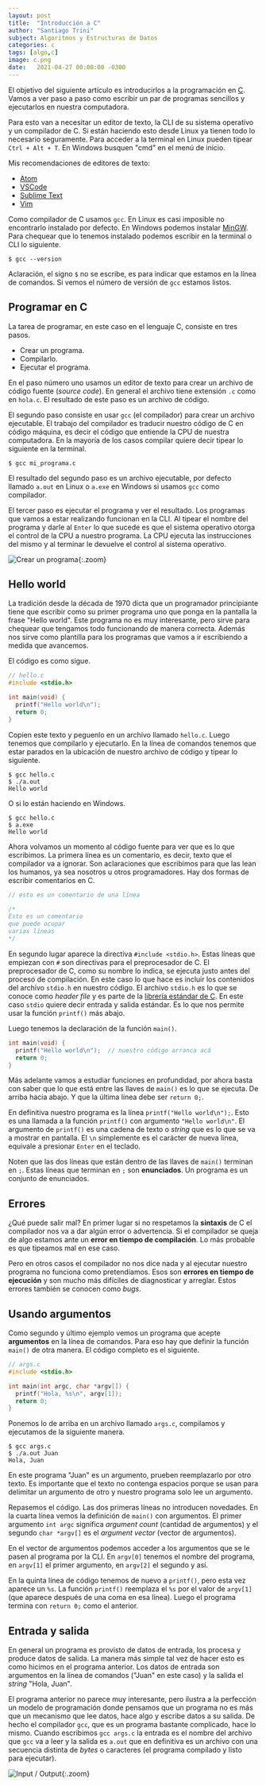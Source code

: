 ```yaml
---
layout: post
title:  "Introducción a C"
author: "Santiago Trini"
subject: Algoritmos y Estructuras de Datos
categories: c
tags: [algo,c]
image: c.png
date:   2021-04-27 00:00:00 -0300
---
```


El objetivo del siguiente artículo es introducirlos a la programación en [C](https://es.wikipedia.org/wiki/C_(lenguaje_de_programaci%C3%B3n)). Vamos a ver paso a paso como escribir un par de programas sencillos y ejecutarlos en nuestra computadora.

Para esto van a necesitar un editor de texto, la CLI de su sistema operativo y un compilador de C. Si están haciendo esto desde Linux ya tienen todo lo necesario seguramente. Para acceder a la terminal en Linux pueden tipear `Ctrl + Alt + T`. En Windows busquen "cmd" en el menú de inicio.

Mis recomendaciones de editores de texto:
- [Atom](https://atom.io)
- [VSCode](https://code.visualstudio.com)
- [Sublime Text](https://sublimetext.com)
- [Vim](https://vim.org)

Como compilador de C usamos `gcc`. En Linux es casi imposible no encontrarlo instalado por defecto. En Windows podemos instalar [MinGW](https://sourceforge.net/projects/mingw/). Para chequear que lo tenemos instalado podemos escribir en la terminal o CLI lo siguiente.

```console
$ gcc --version
```

Aclaración, el signo `$` no se escribe, es para indicar que estamos en la línea de comandos. Si vemos el número de versión de `gcc` estamos listos.

## Programar en C

La tarea de programar, en este caso en el lenguaje C, consiste en tres pasos.
- Crear un programa.
- Compilarlo.
- Ejecutar el programa.

En el paso número uno usamos un editor de texto para crear un archivo de código fuente (_source code_). En general el archivo tiene extensión `.c` como en `hola.c`. El resultado de este paso es un archivo de código.

El segundo paso consiste en usar `gcc` (el compilador) para crear un archivo ejecutable. El trabajo del compilador es traducir nuestro código de C en código máquina, es decir el código que entiende la CPU de nuestra computadora. En la mayoría de los casos compilar quiere decir tipear lo siguiente en la terminal.

```console
$ gcc mi_programa.c
```

El resultado del segundo paso es un archivo ejecutable, por defecto llamado `a.out` en Linux o `a.exe` en Windows si usamos `gcc` como compilador.

El tercer paso es ejecutar el programa y ver el resultado. Los programas que vamos a estar realizando funcionan en la CLI. Al tipear el nombre del programa y darle al `Enter` lo que sucede es que el sistema operativo otorga el control de la CPU a nuestro programa. La CPU ejecuta las instrucciones del mismo y al terminar le devuelve el control al sistema operativo.

![Crear un programa](../assets/img/intro-c/developing.png){:.zoom}

## Hello world

La tradición desde la década de 1970 dicta que un programador principiante tiene que escribir como su primer programa uno que ponga en la pantalla la frase "Hello world". Este programa no es muy interesante, pero sirve para chequear que tengamos todo funcionando de manera correcta.
Además nos sirve como plantilla para los programas que vamos a ir escribiendo a medida que avancemos.

El código es como sigue.

```c
// hello.c
#include <stdio.h>

int main(void) {
  printf("Hello world\n");
  return 0;
}
```

Copien este texto y peguenlo en un archivo llamado `hello.c`. Luego tenemos que compilarlo y ejecutarlo. En la línea de comandos tenemos que estar parados en la ubicación de nuestro archivo de código y tipear lo siguiente.

```console
$ gcc hello.c
$ ./a.out
Hello world
```

O si lo están haciendo en Windows.

```console
$ gcc hello.c
$ a.exe
Hello world
```

Ahora volvamos un momento al código fuente para ver que es lo que escribimos.
La primera línea es un comentario, es decir, texto que el compilador va a ignorar. Son aclaraciones que escribimos para que las lean los humanos, ya sea nosotros u otros programadores. Hay dos formas de escribir comentarios en C.

```c
// esto es un comentario de una línea

/*
Esto es un comentario
que puede ocupar
varias líneas
*/
```

En segundo lugar aparece la directiva `#include <stdio.h>`. Estas líneas que empiezan con `#` son directivas para el preprocesador de C. El preprocesador de C, como su nombre lo indica, se ejecuta justo antes del proceso de compilación. En este caso lo que hace es incluir los contenidos del archivo `stdio.h` en nuestro código. El archivo `stdio.h` es lo que se conoce como _header file_ y es parte de la [librería estándar de C](https://es.wikipedia.org/wiki/Biblioteca_est%C3%A1ndar_de_C). En este caso `stdio` quiere decir entrada y salida estándar. Es lo que nos permite usar la función `printf()` más abajo.

Luego tenemos la declaración de la función `main()`.

```c
int main(void) {
  printf("Hello world\n");  // nuestro código arranca acá
  return 0;
}
```

Más adelante vamos a estudiar funciones en profundidad, por ahora basta con saber que lo que está entre las llaves de `main()` es lo que se ejecuta. De arriba hacia abajo. Y que la última línea debe ser `return 0;`.

En definitiva nuestro programa es la línea `printf("Hello world\n");`. Esto es una llamada a la función `printf()` con argumento `"Hello world\n"`. El argumento de `printf()` es una cadena de texto o _string_ que es lo que se va a mostrar en pantalla. El `\n` simplemente es el carácter de nueva línea, equivale a presionar `Enter` en el teclado.

Noten que las dos líneas que están dentro de las llaves de `main()` terminan en `;`. Estas líneas que terminan en `;` son **enunciados**. Un programa es un conjunto de enunciados.

## Errores

¿Qué puede salir mal? En primer lugar si no respetamos la **sintaxis** de C el compilador nos va a dar algún error o advertencia. Si el compilador se queja de algo estamos ante un **error en tiempo de compilación**. Lo más probable es que tipeamos mal en ese caso.

Pero en otros casos el compilador no nos dice nada y al ejecutar nuestro programa no funciona como pretendíamos. Esos son **errores en tiempo de ejecución** y son mucho más difíciles de diagnosticar y arreglar. Estos errores también se conocen como _bugs_.

## Usando argumentos

Como segundo y último ejemplo vemos un programa que acepte **argumentos** en la línea de comandos. Para eso hay que definir la función `main()` de otra manera.
El código completo es el siguiente.

```c
// args.c
#include <stdio.h>

int main(int argc, char *argv[]) {
  printf("Hola, %s\n", argv[1]);
  return 0;
}
```

Ponemos lo de arriba en un archivo llamado `args.c`, compilamos y ejecutamos de la siguiente manera.

```console
$ gcc args.c
$ ./a.out Juan
Hola, Juan
```

En este programa "Juan" es un argumento, prueben reemplazarlo por otro texto. Es importante que el texto no contenga espacios porque se usan para delimitar un argumento de otro y nuestro programa solo lee un argumento.

Repasemos el código. Las dos primeras líneas no introducen novedades. En la cuarta línea vemos la definición de `main()` con argumentos. El primer argumento `int argc` significa _argument count_ (cantidad de argumentos) y el segundo `char *argv[]` es el _argument vector_ (vector de argumentos).

En el vector de argumentos podemos acceder a los argumentos que se le pasen al programa por la CLI. En `argv[0]` tenemos el nombre del programa, en `argv[1]` el primer argumento, en `argv[2]` el segundo y así.

En la quinta línea de código tenemos de nuevo a `printf()`, pero esta vez aparece un `%s`. La función `printf()` reemplaza el `%s` por el valor de `argv[1]` (que aparece después de una coma en esa línea). Luego el programa termina con `return 0;` como el anterior.

## Entrada y salida

En general un programa es provisto de datos de entrada, los procesa y produce datos de salida. La manera más simple tal vez de hacer esto es como hicimos en el programa anterior. Los datos de entrada son argumentos en la línea de comandos ("Juan" en este caso) y la salida el _string_ "Hola, Juan".

El programa anterior no parece muy interesante, pero ilustra a la perfección un modelo de programación donde pensamos que un programa no es más que un mecanismo que lee datos, hace algo y escribe datos a su salida. De hecho el compilador `gcc`, que es un programa bastante complicado, hace lo mismo. Cuando escribimos `gcc args.c` la entrada es el nombre del archivo que `gcc` va a leer y la salida es `a.out` que en definitiva es un archivo con una secuencia distinta de _bytes_ o caracteres (el programa compilado y listo para ejecutar).

![Input / Output](../assets/img/intro-c/blackbox.png){:.zoom}
